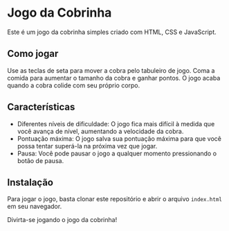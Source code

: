# Jogo da Cobrinha

Este é um jogo da cobrinha simples criado com HTML, CSS e JavaScript.

## Como jogar

Use as teclas de seta para mover a cobra pelo tabuleiro de jogo. Coma a comida para aumentar o tamanho da cobra e ganhar pontos. O jogo acaba quando a cobra colide com seu próprio corpo.

## Características

- Diferentes níveis de dificuldade: O jogo fica mais difícil à medida que você avança de nível, aumentando a velocidade da cobra.
- Pontuação máxima: O jogo salva sua pontuação máxima para que você possa tentar superá-la na próxima vez que jogar.
- Pausa: Você pode pausar o jogo a qualquer momento pressionando o botão de pausa.

## Instalação

Para jogar o jogo, basta clonar este repositório e abrir o arquivo `index.html` em seu navegador.


Divirta-se jogando o jogo da cobrinha!
